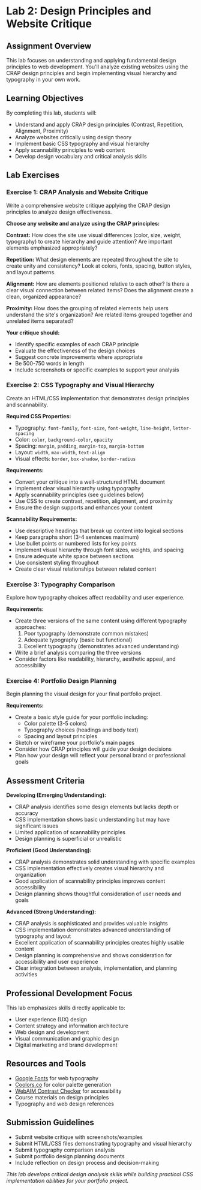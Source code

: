 # Lab 2: Design Principles and Website Critique

## Assignment Overview
This lab focuses on understanding and applying fundamental design principles to web development. You'll analyze existing websites using the CRAP design principles and begin implementing visual hierarchy and typography in your own work.

## Learning Objectives
By completing this lab, students will:
- Understand and apply CRAP design principles (Contrast, Repetition, Alignment, Proximity)
- Analyze websites critically using design theory
- Implement basic CSS typography and visual hierarchy
- Apply scannability principles to web content
- Develop design vocabulary and critical analysis skills

## Lab Exercises

### Exercise 1: CRAP Analysis and Website Critique
Write a comprehensive website critique applying the CRAP design principles to analyze design effectiveness.

**Choose any website and analyze using the CRAP principles:**

**Contrast:** How does the site use visual differences (color, size, weight, typography) to create hierarchy and guide attention? Are important elements emphasized appropriately?

**Repetition:** What design elements are repeated throughout the site to create unity and consistency? Look at colors, fonts, spacing, button styles, and layout patterns.

**Alignment:** How are elements positioned relative to each other? Is there a clear visual connection between related items? Does the alignment create a clean, organized appearance?

**Proximity:** How does the grouping of related elements help users understand the site's organization? Are related items grouped together and unrelated items separated?

**Your critique should:**
- Identify specific examples of each CRAP principle
- Evaluate the effectiveness of the design choices
- Suggest concrete improvements where appropriate
- Be 500-750 words in length
- Include screenshots or specific examples to support your analysis

### Exercise 2: CSS Typography and Visual Hierarchy
Create an HTML/CSS implementation that demonstrates design principles and scannability.

**Required CSS Properties:**
- Typography: `font-family`, `font-size`, `font-weight`, `line-height`, `letter-spacing`
- Color: `color`, `background-color`, `opacity`
- Spacing: `margin`, `padding`, `margin-top`, `margin-bottom`
- Layout: `width`, `max-width`, `text-align`
- Visual effects: `border`, `box-shadow`, `border-radius`

**Requirements:**
- Convert your critique into a well-structured HTML document
- Implement clear visual hierarchy using typography
- Apply scannability principles (see guidelines below)
- Use CSS to create contrast, repetition, alignment, and proximity
- Ensure the design supports and enhances your content

**Scannability Requirements:**
- Use descriptive headings that break up content into logical sections
- Keep paragraphs short (3-4 sentences maximum)
- Use bullet points or numbered lists for key points
- Implement visual hierarchy through font sizes, weights, and spacing
- Ensure adequate white space between sections
- Use consistent styling throughout
- Create clear visual relationships between related content

### Exercise 3: Typography Comparison
Explore how typography choices affect readability and user experience.

**Requirements:**
- Create three versions of the same content using different typography approaches:
  1. Poor typography (demonstrate common mistakes)
  2. Adequate typography (basic but functional)
  3. Excellent typography (demonstrates advanced understanding)
- Write a brief analysis comparing the three versions
- Consider factors like readability, hierarchy, aesthetic appeal, and accessibility

### Exercise 4: Portfolio Design Planning
Begin planning the visual design for your final portfolio project.

**Requirements:**
- Create a basic style guide for your portfolio including:
  - Color palette (3-5 colors)
  - Typography choices (headings and body text)
  - Spacing and layout principles
- Sketch or wireframe your portfolio's main pages
- Consider how CRAP principles will guide your design decisions
- Plan how your design will reflect your personal brand or professional goals

## Assessment Criteria

**Developing (Emerging Understanding):**
- CRAP analysis identifies some design elements but lacks depth or accuracy
- CSS implementation shows basic understanding but may have significant issues
- Limited application of scannability principles
- Design planning is superficial or unrealistic

**Proficient (Good Understanding):**
- CRAP analysis demonstrates solid understanding with specific examples
- CSS implementation effectively creates visual hierarchy and organization
- Good application of scannability principles improves content accessibility
- Design planning shows thoughtful consideration of user needs and goals

**Advanced (Strong Understanding):**
- CRAP analysis is sophisticated and provides valuable insights
- CSS implementation demonstrates advanced understanding of typography and layout
- Excellent application of scannability principles creates highly usable content
- Design planning is comprehensive and shows consideration for accessibility and user experience
- Clear integration between analysis, implementation, and planning activities

## Professional Development Focus
This lab emphasizes skills directly applicable to:
- User experience (UX) design
- Content strategy and information architecture
- Web design and development
- Visual communication and graphic design
- Digital marketing and brand development

## Resources and Tools
- [Google Fonts](https://fonts.google.com/) for web typography
- [Coolors.co](https://coolors.co/) for color palette generation
- [WebAIM Contrast Checker](https://webaim.org/resources/contrastchecker/) for accessibility
- Course materials on design principles
- Typography and web design references

## Submission Guidelines
- Submit website critique with screenshots/examples
- Submit HTML/CSS files demonstrating typography and visual hierarchy
- Submit typography comparison analysis
- Submit portfolio design planning documents
- Include reflection on design process and decision-making

*This lab develops critical design analysis skills while building practical CSS implementation abilities for your portfolio project.*
